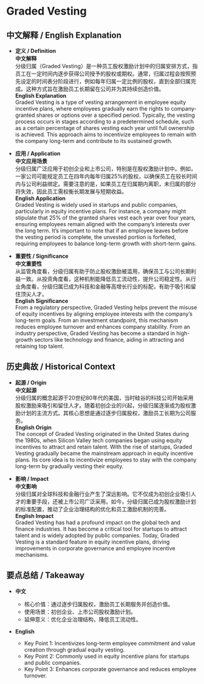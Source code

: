 # Graded Vesting

## 中文解释 / English Explanation

* **定义 / Definition**  
  **中文解释**  
  分级归属（Graded Vesting）是一种员工股权激励计划中的归属安排方式，指员工在一定时间内逐步获得公司授予的股权或期权。通常，归属过程会按照预先设定的时间表分阶段进行，例如每年归属一定比例的股权，直到全部归属完成。这种方式旨在激励员工长期留在公司并为其持续创造价值。  
  **English Explanation**  
  Graded Vesting is a type of vesting arrangement in employee equity incentive plans, where employees gradually earn the rights to company-granted shares or options over a specified period. Typically, the vesting process occurs in stages according to a predetermined schedule, such as a certain percentage of shares vesting each year until full ownership is achieved. This approach aims to incentivize employees to remain with the company long-term and contribute to its sustained growth.

* **应用 / Application**  
  **中文应用场景**  
  分级归属广泛应用于初创企业和上市公司，特别是在股权激励计划中。例如，一家公司可能规定员工在四年内每年归属25%的股权，以确保员工在较长时间内与公司利益绑定。需要注意的是，如果员工在归属期内离职，未归属的部分将失效，因此员工需权衡长期发展与短期收益。  
  **English Application**  
  Graded Vesting is widely used in startups and public companies, particularly in equity incentive plans. For instance, a company might stipulate that 25% of the granted shares vest each year over four years, ensuring employees remain aligned with the company’s interests over the long term. It’s important to note that if an employee leaves before the vesting period is complete, the unvested portion is forfeited, requiring employees to balance long-term growth with short-term gains.

* **重要性 / Significance**  
  **中文重要性**  
  从监管角度看，分级归属有助于防止股权激励被滥用，确保员工与公司长期利益一致。从投资角度看，这种机制能降低员工流动性，提升公司稳定性。从行业角度看，分级归属已成为科技和金融等高增长行业的标配，有助于吸引和留住顶尖人才。  
  **English Significance**  
  From a regulatory perspective, Graded Vesting helps prevent the misuse of equity incentives by aligning employee interests with the company’s long-term goals. From an investment standpoint, this mechanism reduces employee turnover and enhances company stability. From an industry perspective, Graded Vesting has become a standard in high-growth sectors like technology and finance, aiding in attracting and retaining top talent.

## 历史典故 / Historical Context

* **起源 / Origin**  
  **中文起源**  
  分级归属的概念起源于20世纪80年代的美国，当时硅谷的科技公司开始采用股权激励来吸引和留住人才。随着初创企业的兴起，分级归属逐渐成为股权激励计划的主流方式。其核心思想是通过逐步归属股权，激励员工长期为公司服务。  
  **English Origin**  
  The concept of Graded Vesting originated in the United States during the 1980s, when Silicon Valley tech companies began using equity incentives to attract and retain talent. With the rise of startups, Graded Vesting gradually became the mainstream approach in equity incentive plans. Its core idea is to incentivize employees to stay with the company long-term by gradually vesting their equity.

* **影响 / Impact**  
  **中文影响**  
  分级归属对全球科技和金融行业产生了深远影响。它不仅成为初创企业吸引人才的重要手段，还被上市公司广泛采用。如今，分级归属已成为股权激励计划的标准配置，推动了企业治理结构的优化和员工激励机制的完善。  
  **English Impact**  
  Graded Vesting has had a profound impact on the global tech and finance industries. It has become a critical tool for startups to attract talent and is widely adopted by public companies. Today, Graded Vesting is a standard feature in equity incentive plans, driving improvements in corporate governance and employee incentive mechanisms.

## 要点总结 / Takeaway

* **中文**  
  - 核心价值：通过逐步归属股权，激励员工长期服务并创造价值。  
  - 使用场景：初创企业、上市公司股权激励计划。  
  - 延伸意义：优化企业治理结构，降低员工流动性。  

* **English**  
  - Key Point 1: Incentivizes long-term employee commitment and value creation through gradual equity vesting.  
  - Key Point 2: Commonly used in equity incentive plans for startups and public companies.  
  - Key Point 3: Enhances corporate governance and reduces employee turnover.